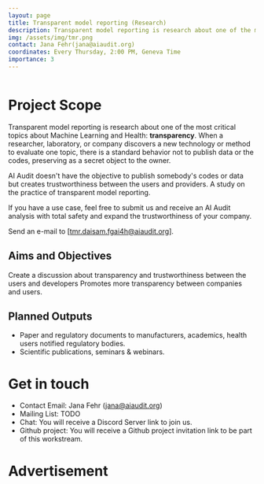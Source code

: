 ```yaml
---
layout: page
title: Transparent model reporting (Research)
description: Transparent model reporting is research about one of the most critical topics about Machine Learning and Health: **transparency**.
img: /assets/img/tmr.png
contact: Jana Fehr(jana@aiaudit.org)
coordinates: Every Thursday, 2:00 PM, Geneva Time
importance: 3
---
```


<div class="row">
    <div class="col-sm mt-3 mt-md-0">
        <img class="img-fluid rounded z-depth-1" src="{{ '/assets/img/ap_logo.jpg' | relative_url }}" alt="" title=""/>
    </div>
</div>

# Project Scope
Transparent model reporting is research about one of the most critical topics about Machine Learning and Health: **transparency**. When a researcher, laboratory, or company discovers a new technology or method to evaluate one topic, there is a standard behavior not to publish data or the codes, preserving as a secret object to the owner.

AI Audit doesn't have the objective to publish somebody's codes or data but creates trustworthiness between the users and providers. A study on the practice of transparent model reporting.

If you have a use case, feel free to submit us and receive an AI Audit analysis with total safety and expand the trustworthiness of your company.

Send an e-mail to [tmr.daisam.fgai4h@aiaudit.org].

## Aims and Objectives
Create a discussion about transparency and trustworthiness between the users and developers
Promotes more transparency between companies and users.

## Planned Outputs
* Paper and regulatory documents to manufacturers, academics, health users notified regulatory bodies.
* Scientific publications, seminars & webinars.

# Get in touch
* Contact Email: Jana Fehr (jana@aiaudit.org)
* Mailing List: TODO
* Chat: You will receive a Discord Server link to join us.
* Github project: You will receive a Github project invitation link to be part of this workstream.

# Advertisement

<div class="row">
    <div class="col-sm mt-3 mt-md-0">
        <img class="img-fluid rounded z-depth-1" src="{{ '/assets/img/flyer_tmr.png' | relative_url }}" alt="" title="example image"/>
    </div>
</div>
